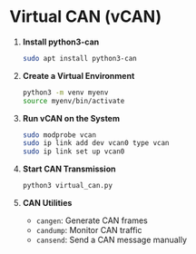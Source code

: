 # Virtual CAN (vCAN) 

1. **Install python3-can**
   ```bash
   sudo apt install python3-can
   ```

2. **Create a Virtual Environment**
   ```bash
   python3 -m venv myenv
   source myenv/bin/activate
   ```

3. **Run vCAN on the System**
   ```bash
   sudo modprobe vcan
   sudo ip link add dev vcan0 type vcan
   sudo ip link set up vcan0
   ```

4. **Start CAN Transmission**
   ```bash
   python3 virtual_can.py
   ```

5. **CAN Utilities**
   - `cangen`: Generate CAN frames
   - `candump`: Monitor CAN traffic
   - `cansend`: Send a CAN message manually